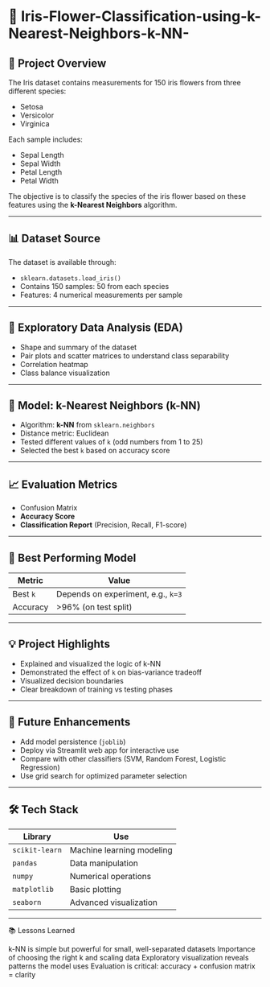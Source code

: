 #  🌸 Iris-Flower-Classification-using-k-Nearest-Neighbors-k-NN-

## 📖 Project Overview

The Iris dataset contains measurements for 150 iris flowers from three different species:
- Setosa
- Versicolor
- Virginica

Each sample includes:
- Sepal Length
- Sepal Width
- Petal Length
- Petal Width

The objective is to classify the species of the iris flower based on these features using the **k-Nearest Neighbors** algorithm.

---

## 📊 Dataset Source

The dataset is available through:
- `sklearn.datasets.load_iris()`
- Contains 150 samples: 50 from each species
- Features: 4 numerical measurements per sample

---

## 🧪 Exploratory Data Analysis (EDA)

- Shape and summary of the dataset
- Pair plots and scatter matrices to understand class separability
- Correlation heatmap
- Class balance visualization

---

## 🤖 Model: k-Nearest Neighbors (k-NN)

- Algorithm: **k-NN** from `sklearn.neighbors`
- Distance metric: Euclidean
- Tested different values of `k` (odd numbers from 1 to 25)
- Selected the best `k` based on accuracy score

---

## 📈 Evaluation Metrics

- Confusion Matrix
- **Accuracy Score**
- **Classification Report** (Precision, Recall, F1-score)

---

## 📌 Best Performing Model

| Metric | Value |
|--------|-------|
| Best `k` | Depends on experiment, e.g., `k=3` |
| Accuracy | >96% (on test split) |

---

## 💡 Project Highlights

- Explained and visualized the logic of k-NN
- Demonstrated the effect of `k` on bias-variance tradeoff
- Visualized decision boundaries
- Clear breakdown of training vs testing phases

---

## 🚀 Future Enhancements

- Add model persistence (`joblib`)
- Deploy via Streamlit web app for interactive use
- Compare with other classifiers (SVM, Random Forest, Logistic Regression)
- Use grid search for optimized parameter selection

---

## 🛠 Tech Stack

| Library       | Use                         |
|---------------|-----------------------------|
| `scikit-learn`| Machine learning modeling   |
| `pandas`      | Data manipulation           |
| `numpy`       | Numerical operations        |
| `matplotlib`  | Basic plotting              |
| `seaborn`     | Advanced visualization      |
        
---

📚 Lessons Learned

k-NN is simple but powerful for small, well-separated datasets
Importance of choosing the right k and scaling data
Exploratory visualization reveals patterns the model uses
Evaluation is critical: accuracy + confusion matrix = clarity

